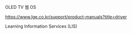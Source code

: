 

OLED TV 웹 OS

https://www.lge.co.kr/support/product-manuals?title=driver



Learning Information Services (LIS)
